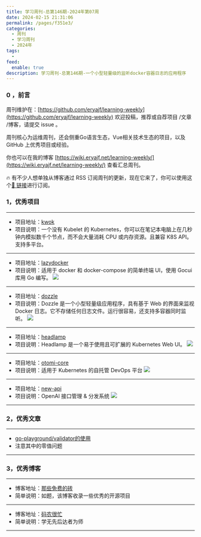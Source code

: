 ```yaml
---
title: 学习周刊-总第146期-2024年第07周
date: 2024-02-15 21:31:06
permalink: /pages/f351e3/
categories:
  - 周刊
  - 学习周刊
  - 2024年
tags:
  -
feed:
  enable: true
description: 学习周刊-总第146期-一个小型轻量级的监听docker容器日志的应用程序
---
```



### 0 ，前言

周刊维护在：[https://github.com/eryajf/learning-weekly](https://github.com/eryajf/learning-weekly)  欢迎投稿，推荐或自荐项目 /文章 /博客，请提交 issue 。

周刊核心为运维周刊，还会侧重Go语言生态，Vue相关技术生态的项目，以及 GitHub 上优秀项目或经验。

你也可以在我的博客 [https://wiki.eryajf.net/learning-weekly/](https://wiki.eryajf.net/learning-weekly/) 查看汇总周刊。

🔥 有不少人想单独从博客通过 RSS 订阅周刊的更新，现在它来了，你可以使用这个[🔗 链接](https://wiki.eryajf.net/learning-weekly.xml)进行订阅。

### 1，优秀项目

---
- 项目地址：[kwok](https://github.com/kubernetes-sigs/kwok)
- 项目说明：一个没有 Kubelet 的 Kubernetes，你可以在笔记本电脑上在几秒钟内模拟数千个节点，而不会大量消耗 CPU 或内存资源。且兼容 K8S API。支持多平台。
---
- 项目地址：[lazydocker](https://github.com/jesseduffield/lazydocker)
- 项目说明：适用于 docker 和 docker-compose 的简单终端 UI，使用 Gocui 库用 Go 编写。
  ![](https://t.eryajf.net/imgs/2024/01/1705721971502.png)
---
- 项目地址：[dozzle](https://github.com/amir20/dozzle)
- 项目说明：Dozzle 是一个小型轻量级应用程序，具有基于 Web 的界面来监视 Docker 日志。它不存储任何日志文件。运行很容易，还支持多容器同时监听。
  ![](https://t.eryajf.net/imgs/2024/01/1705722619177.png)
---
- 项目地址：[headlamp](https://github.com/headlamp-k8s/headlamp)
- 项目说明：Headlamp 是一个易于使用且可扩展的 Kubernetes Web UI。
  ![](https://t.eryajf.net/imgs/2024/01/1705725103227.png)
---
- 项目地址：[otomi-core](https://github.com/redkubes/otomi-core)
- 项目说明：适用于 Kubernetes 的自托管 DevOps 平台
  ![](https://t.eryajf.net/imgs/2024/01/1705725983872.png)
---
- 项目地址：[new-api](https://github.com/Calcium-Ion/new-api)
- 项目说明：OpenAI 接口管理 & 分发系统
  ![](https://t.eryajf.net/imgs/2024/01/1706342521172.png)
---
### 2，优秀文章

---
- [go-playground/validator的使用](http://www.findme.wang/blog/detail/id/733.html)
- 注意其中的零值问题
---

### 3，优秀博客

---
- 博客地址：[那些免费的砖](https://www.thosefree.com/)
- 简单说明：如题，该博客收录一些优秀的开源项目
---
- 博客地址：[码农很忙](https://www.coderbusy.com/)
- 简单说明：学无先后达者为师
---
